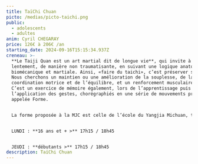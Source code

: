 ```yaml
---
title: TaïChi Chuan
picto: /medias/picto-taichi.png
public:
  - adolescents
  - adultes
anim: Cyril CHEGARAY
price: 126€ à 206€ /an
starting_date: 2024-09-16T15:15:34.937Z
creneau: >-
  **Le Taiji Quan est un art martial dit de longue vie**, qui invite à bouger
  lentement, de manière non traumatisante, en suivant une logique anatomique,
  biomécanique et martiale. Ainsi, «faire du taichi», c’est préserver son corps.
  Nous cherchons un maintien ou une amélioration de la souplesse, de la
  coordination motrice et de l’équilibre, et un renforcement musculaire doux.
  C’est un exercice de mémoire également, lors de l’apprentissage puis de
  l’application des gestes, chorégraphiés en une série de mouvements précis,
  appelée Forme.


  La forme proposée à la MJC est celle de l’école du Yangjia Michuan, transmise avec une approche conviviale et une progression pédagogique.


  LUNDI : **16 ans et + >** 17h15 / 18h45


  JEUDI : **débutants >** 17h15 / 18h45
description: TaïChi Chuan
---
```

